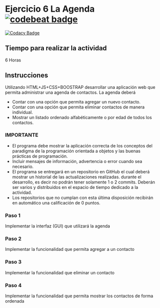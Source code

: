 # Ejercicio 6 La Agenda [![codebeat badge](https://codebeat.co/badges/6e59b0fb-7f9b-49b3-94f3-50ce88092fc5)](https://codebeat.co/projects/github-com-poo-2019-2k-06-app-agenda-danyherz42-master)

[![Codacy Badge](https://api.codacy.com/project/badge/Grade/49d1f03db7fb400b8d68f5d2276dda25)](https://www.codacy.com/app/DanyHerz42/06-app-agenda-DanyHerz42?utm_source=github.com&amp;utm_medium=referral&amp;utm_content=POO-2019-2K/06-app-agenda-DanyHerz42&amp;utm_campaign=Badge_Grade)

## Tiempo para realizar la actividad

6 Horas

## Instrucciones

Utilizando HTML+JS+CSS+BOOSTRAP desarrollar una aplicación web que permita administrar una agenda de contactos. La agenda deberá

* Contar con una opción que permita agregar un nuevo contacto.
* Contar con una opción que permita eliminar contactos de manera individual.   
* Mostrar un listado ordenado alfabéticamente o por edad de todos los contactos.

### IMPORTANTE
* El programa debe mostrar la aplicación correcta de los conceptos del paradigma de la programación orientada a objetos y las buenas prácticas de programación.
* Incluir mensajes de información, advertencia o error cuando sea necesario. 
* El programa se entregará en un repositorio en GitHub el cual deberá mostrar un historial de las actualizaciones realizadas. durante el desarrollo, es decir no podrán tener solamente 1 o 2 commits. Deberán ser varios y distribuidos en el espacio de tiempo dedicado a la actividad.
* Los repositorios que no cumplan con esta última disposición recibirán en automático una calificación de 0 puntos.


### Paso 1

Implementar la interfaz (GUI) que utilizará la agenda

### Paso 2

Implementar la funcionalidad que permita agregar a un contacto

### Paso 3

Implementar la funcionalidad que eliminar un contacto

### Paso 4

Implementar la funcionalidad que permita mostrar los contactos de forma ordenada
